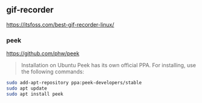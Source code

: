 ## gif-recorder
<https://itsfoss.com/best-gif-recorder-linux/>


### peek
<https://github.com/phw/peek>

> Installation on Ubuntu
Peek has its own official PPA. For installing, use the following commands:

```bash
sudo add-apt-repository ppa:peek-developers/stable
sudo apt update
sudo apt install peek
```
